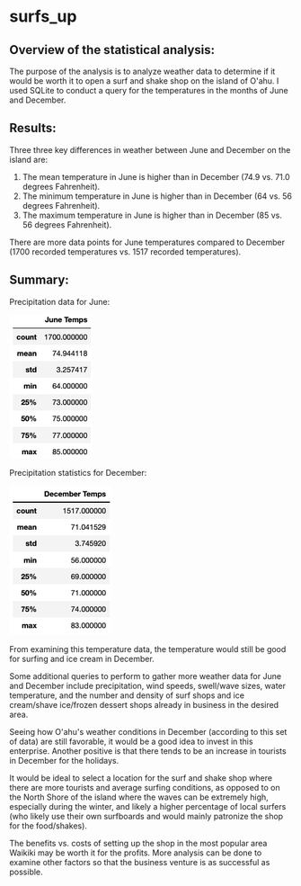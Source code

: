 # surfs_up

## Overview of the statistical analysis:

The purpose of the analysis is to analyze weather data to determine if it would be worth it to open a surf and shake shop on the island of O'ahu. I used SQLite to conduct a query for the temperatures in the months of June and December. 

## Results:

Three three key differences in weather between June and December on the island are:
1. The mean temperature in June is higher than in December (74.9 vs. 71.0 degrees Fahrenheit).
2. The minimum temperature in June is higher than in December (64 vs. 56 degrees Fahrenheit).
3. The maximum temperature in June is higher than in December (85 vs. 56 degrees Fahrenheit).

There are more data points for June temperatures compared to December (1700 recorded temperatures vs. 1517 recorded temperatures).

## Summary:

Precipitation data for June:

![June_temps.png](https://github.com/stephperillo/surfs_up/blob/main/Resources/June_Temps.png)

Precipitation statistics for December:

![December_temps](https://github.com/stephperillo/surfs_up/blob/main/Resources/December_Temps.png)

From examining this temperature data, the temperature would still be good for surfing and ice cream in December. 

Some additional queries to perform to gather more weather data for June and December include precipitation, wind speeds, swell/wave sizes, water temperature, and the number and density of surf shops and ice cream/shave ice/frozen dessert shops already in business in the desired area. 

Seeing how O'ahu's weather conditions in December (according to this set of data) are still favorable, it would be a good idea to invest in this enterprise. Another positive is that there tends to be an increase in tourists in December for the holidays. 

It would be ideal to select a location for the surf and shake shop where there are more tourists and average surfing conditions, as opposed to on the North Shore of the island where the waves can be extremely high, especially during the winter, and likely a higher percentage of local surfers (who likely use their own surfboards and would mainly patronize the shop for the food/shakes).

The benefits vs. costs of setting up the shop in the most popular area Waikiki may be worth it for the profits. More analysis can be done to examine other factors so that the business venture is as successful as possible.
